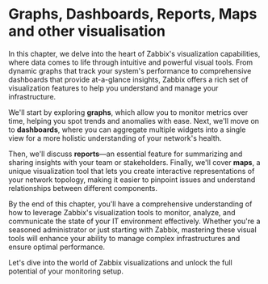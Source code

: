 # Graphs, Dashboards, Reports, Maps and other visualisation

In this chapter, we delve into the heart of Zabbix's visualization capabilities,
where data comes to life through intuitive and powerful visual tools.
From dynamic graphs that track your system's performance to comprehensive dashboards
that provide at-a-glance insights, Zabbix offers a rich set of visualization features
to help you understand and manage your infrastructure.

We'll start by exploring **graphs**, which allow you to monitor metrics over time,
helping you spot trends and anomalies with ease. Next, we'll move on to **dashboards**,
where you can aggregate multiple widgets into a single view for a more holistic
understanding of your network's health.

Then, we'll discuss **reports**—an essential feature for summarizing and sharing
insights with your team or stakeholders.
Finally, we'll cover **maps**, a unique visualization tool that lets you create
interactive representations of your network topology, making it easier to
pinpoint issues and understand relationships between different components.

By the end of this chapter, you'll have a comprehensive understanding of how to
leverage Zabbix's visualization tools to monitor, analyze, and communicate the
state of your IT environment effectively. 
Whether you're a seasoned administrator or just starting with Zabbix, mastering
these visual tools will enhance your ability to manage complex infrastructures
and ensure optimal performance.

Let's dive into the world of Zabbix visualizations and unlock the full potential
of your monitoring setup.
